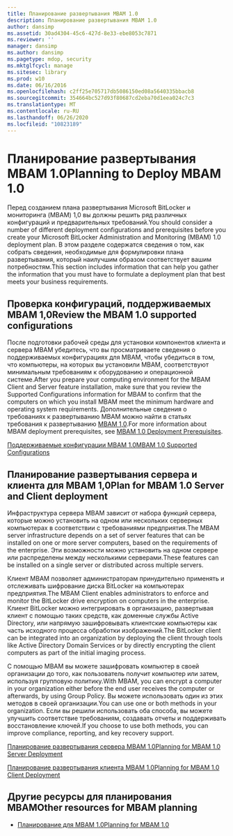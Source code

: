 ```yaml
---
title: Планирование развертывания MBAM 1.0
description: Планирование развертывания MBAM 1.0
author: dansimp
ms.assetid: 30ad4304-45c6-427d-8e33-ebe8053c7871
ms.reviewer: ''
manager: dansimp
ms.author: dansimp
ms.pagetype: mdop, security
ms.mktglfcycl: manage
ms.sitesec: library
ms.prod: w10
ms.date: 06/16/2016
ms.openlocfilehash: c2ff25e705717db5086150ed08a5640335bbacb8
ms.sourcegitcommit: 354664bc527d93f80687cd2eba70d1eea024c7c3
ms.translationtype: MT
ms.contentlocale: ru-RU
ms.lasthandoff: 06/26/2020
ms.locfileid: "10823189"
---
```

# <span data-ttu-id="98400-103">Планирование развертывания MBAM 1.0</span><span class="sxs-lookup"><span data-stu-id="98400-103">Planning to Deploy MBAM 1.0</span></span>


<span data-ttu-id="98400-104">Перед созданием плана развертывания Microsoft BitLocker и мониторинга (MBAM) 1,0 вы должны решить ряд различных конфигураций и предварительных требований.</span><span class="sxs-lookup"><span data-stu-id="98400-104">You should consider a number of different deployment configurations and prerequisites before you create your Microsoft BitLocker Administration and Monitoring (MBAM) 1.0 deployment plan.</span></span> <span data-ttu-id="98400-105">В этом разделе содержатся сведения о том, как собрать сведения, необходимые для формулировки плана развертывания, который наилучшим образом соответствует вашим потребностям.</span><span class="sxs-lookup"><span data-stu-id="98400-105">This section includes information that can help you gather the information that you must have to formulate a deployment plan that best meets your business requirements.</span></span>

## <span data-ttu-id="98400-106">Проверка конфигураций, поддерживаемых MBAM 1,0</span><span class="sxs-lookup"><span data-stu-id="98400-106">Review the MBAM 1.0 supported configurations</span></span>


<span data-ttu-id="98400-107">После подготовки рабочей среды для установки компонентов клиента и сервера MBAM убедитесь, что вы просматриваете сведения о поддерживаемых конфигурациях для MBAM, чтобы убедиться в том, что компьютеры, на которых вы установили MBAM, соответствуют минимальным требованиям к оборудованию и операционной системе.</span><span class="sxs-lookup"><span data-stu-id="98400-107">After you prepare your computing environment for the MBAM Client and Server feature installation, make sure that you review the Supported Configurations information for MBAM to confirm that the computers on which you install MBAM meet the minimum hardware and operating system requirements.</span></span> <span data-ttu-id="98400-108">Дополнительные сведения о требованиях к развертыванию MBAM можно найти в статьях требования к развертыванию [MBAM 1,0](mbam-10-deployment-prerequisites.md).</span><span class="sxs-lookup"><span data-stu-id="98400-108">For more information about MBAM deployment prerequisites, see [MBAM 1.0 Deployment Prerequisites](mbam-10-deployment-prerequisites.md).</span></span>

[<span data-ttu-id="98400-109">Поддерживаемые конфигурации MBAM 1.0</span><span class="sxs-lookup"><span data-stu-id="98400-109">MBAM 1.0 Supported Configurations</span></span>](mbam-10-supported-configurations.md)

## <span data-ttu-id="98400-110">Планирование развертывания сервера и клиента для MBAM 1,0</span><span class="sxs-lookup"><span data-stu-id="98400-110">Plan for MBAM 1.0 Server and Client deployment</span></span>


<span data-ttu-id="98400-111">Инфраструктура сервера MBAM зависит от набора функций сервера, которые можно установить на одном или нескольких серверных компьютерах в соответствии с требованиями предприятия.</span><span class="sxs-lookup"><span data-stu-id="98400-111">The MBAM server infrastructure depends on a set of server features that can be installed on one or more server computers, based on the requirements of the enterprise.</span></span> <span data-ttu-id="98400-112">Эти возможности можно установить на одном сервере или распределены между несколькими серверами.</span><span class="sxs-lookup"><span data-stu-id="98400-112">These features can be installed on a single server or distributed across multiple servers.</span></span>

<span data-ttu-id="98400-113">Клиент MBAM позволяет администраторам принудительно применять и отслеживать шифрование диска BitLocker на компьютерах предприятия.</span><span class="sxs-lookup"><span data-stu-id="98400-113">The MBAM Client enables administrators to enforce and monitor the BitLocker drive encryption on computers in the enterprise.</span></span> <span data-ttu-id="98400-114">Клиент BitLocker можно интегрировать в организацию, развертывая клиент с помощью таких средств, как доменные службы Active Directory, или напрямую зашифровывать клиентские компьютеры как часть исходного процесса обработки изображений.</span><span class="sxs-lookup"><span data-stu-id="98400-114">The BitLocker client can be integrated into an organization by deploying the client through tools like Active Directory Domain Services or by directly encrypting the client computers as part of the initial imaging process.</span></span>

<span data-ttu-id="98400-115">С помощью MBAM вы можете зашифровать компьютер в своей организации до того, как пользователь получит компьютер или затем, используя групповую политику.</span><span class="sxs-lookup"><span data-stu-id="98400-115">With MBAM, you can encrypt a computer in your organization either before the end user receives the computer or afterwards, by using Group Policy.</span></span> <span data-ttu-id="98400-116">Вы можете использовать один из этих методов в своей организации.</span><span class="sxs-lookup"><span data-stu-id="98400-116">You can use one or both methods in your organization.</span></span> <span data-ttu-id="98400-117">Если вы решили использовать оба способа, вы можете улучшить соответствие требованиям, создавать отчеты и поддерживать восстановление ключей.</span><span class="sxs-lookup"><span data-stu-id="98400-117">If you choose to use both methods, you can improve compliance, reporting, and key recovery support.</span></span>

[<span data-ttu-id="98400-118">Планирование развертывания сервера MBAM 1.0</span><span class="sxs-lookup"><span data-stu-id="98400-118">Planning for MBAM 1.0 Server Deployment</span></span>](planning-for-mbam-10-server-deployment.md)

[<span data-ttu-id="98400-119">Планирование развертывания клиента MBAM 1.0</span><span class="sxs-lookup"><span data-stu-id="98400-119">Planning for MBAM 1.0 Client Deployment</span></span>](planning-for-mbam-10-client-deployment.md)

## <a href="" id="other-resources-for-mbam-planning-"></a><span data-ttu-id="98400-120">Другие ресурсы для планирования MBAM</span><span class="sxs-lookup"><span data-stu-id="98400-120">Other resources for MBAM planning</span></span>


-   [<span data-ttu-id="98400-121">Планирование для MBAM 1.0</span><span class="sxs-lookup"><span data-stu-id="98400-121">Planning for MBAM 1.0</span></span>](planning-for-mbam-10.md)

 

 





